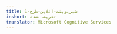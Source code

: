 ```yaml
---
title: شیرپوینت-آنلاین-طرح-1
inshort: تعریف نشده
translator: Microsoft Cognitive Services
---
```




